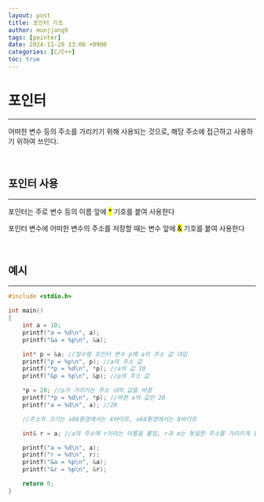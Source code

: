 ```yaml
---
layout: post
title: 포인터 기초
author: munjjang9
tags: [pointer]
date: 2024-11-28 13:00 +0900
categories: [C/C++]
toc: true
---
```


# 포인터
---
어떠한 변수 등의 주소를 가리키기 위해 사용되는 것으로, 해당 주소에 접근하고 사용하기 위하여 쓰인다.

<br>

## 포인터 사용
---
포인터는 주로 변수 등의 이름 앞에 <mark>*</mark> 기호를 붙여 사용한다

포인터 변수에 어떠한 변수의 주소를 저장할 때는 변수 앞에 <mark>&</mark> 기호를 붙여 사용한다

<br>

## 예시
---
```c
#include <stdio.h>

int main()
{
	int a = 10;
	printf("a = %d\n", a);
	printf("&a = %p\n", &a);

	int* p = &a; //정수형 포인터 변수 p에 a의 주소 값 대입
	printf("p = %p\n", p); //a의 주소 값
	printf("*p = %d\n", *p); //a의 값 10
	printf("&p = %p\n", &p); //p의 주소 값

	*p = 20; //p가 가리키는 주소 내의 값을 바꿈
	printf("*p = %d\n", *p); //바뀐 a의 값인 20
	printf("a = %d\n", a); //20

	//주소의 크기는 x86환경에서는 4바이트, x64환경에서는 8바이트

	int& r = a; //a의 주소에 r이라는 이름을 붙임, r과 a는 동일한 주소를 가리키게 됨

	printf("a = %d\n", a);
	printf("r = %d\n", r);
	printf("&a = %p\n", &a);
	printf("&r = %p\n", &r);

	return 0;
}
```
